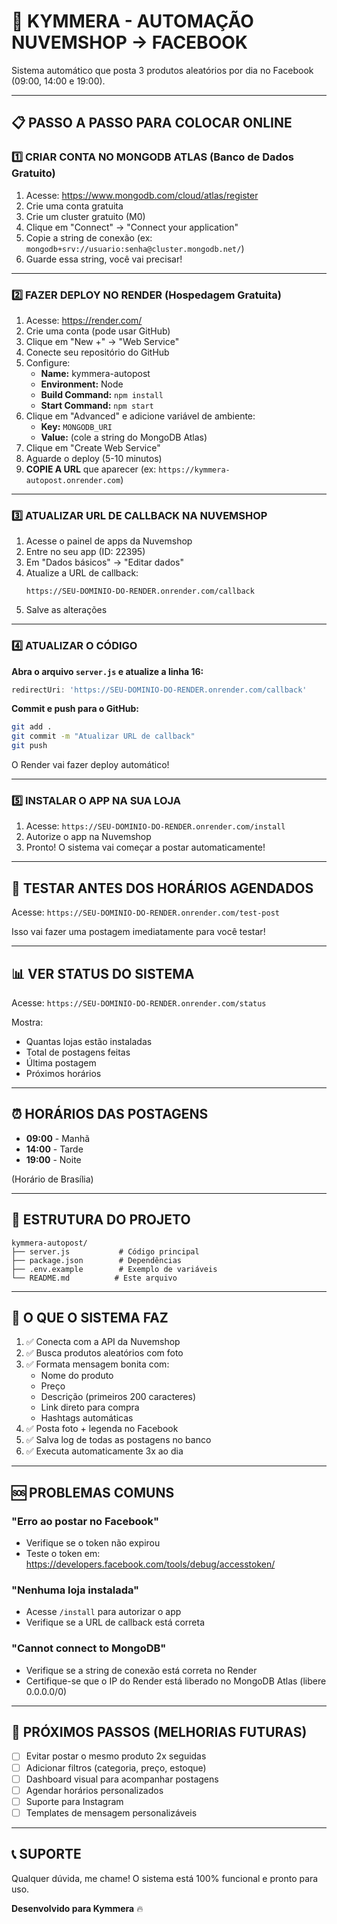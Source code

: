 # 🚀 KYMMERA - AUTOMAÇÃO NUVEMSHOP → FACEBOOK

Sistema automático que posta 3 produtos aleatórios por dia no Facebook (09:00, 14:00 e 19:00).

---

## 📋 PASSO A PASSO PARA COLOCAR ONLINE

### 1️⃣ CRIAR CONTA NO MONGODB ATLAS (Banco de Dados Gratuito)

1. Acesse: https://www.mongodb.com/cloud/atlas/register
2. Crie uma conta gratuita
3. Crie um cluster gratuito (M0)
4. Clique em "Connect" → "Connect your application"
5. Copie a string de conexão (ex: `mongodb+srv://usuario:senha@cluster.mongodb.net/`)
6. Guarde essa string, você vai precisar!

---

### 2️⃣ FAZER DEPLOY NO RENDER (Hospedagem Gratuita)

1. Acesse: https://render.com/
2. Crie uma conta (pode usar GitHub)
3. Clique em "New +" → "Web Service"
4. Conecte seu repositório do GitHub
5. Configure:
   - **Name:** kymmera-autopost
   - **Environment:** Node
   - **Build Command:** `npm install`
   - **Start Command:** `npm start`
6. Clique em "Advanced" e adicione variável de ambiente:
   - **Key:** `MONGODB_URI`
   - **Value:** (cole a string do MongoDB Atlas)
7. Clique em "Create Web Service"
8. Aguarde o deploy (5-10 minutos)
9. **COPIE A URL** que aparecer (ex: `https://kymmera-autopost.onrender.com`)

---

### 3️⃣ ATUALIZAR URL DE CALLBACK NA NUVEMSHOP

1. Acesse o painel de apps da Nuvemshop
2. Entre no seu app (ID: 22395)
3. Em "Dados básicos" → "Editar dados"
4. Atualize a URL de callback:
   ```
   https://SEU-DOMINIO-DO-RENDER.onrender.com/callback
   ```
5. Salve as alterações

---

### 4️⃣ ATUALIZAR O CÓDIGO

**Abra o arquivo `server.js` e atualize a linha 16:**

```javascript
redirectUri: 'https://SEU-DOMINIO-DO-RENDER.onrender.com/callback'
```

**Commit e push para o GitHub:**
```bash
git add .
git commit -m "Atualizar URL de callback"
git push
```

O Render vai fazer deploy automático!

---

### 5️⃣ INSTALAR O APP NA SUA LOJA

1. Acesse: `https://SEU-DOMINIO-DO-RENDER.onrender.com/install`
2. Autorize o app na Nuvemshop
3. Pronto! O sistema vai começar a postar automaticamente!

---

## 🧪 TESTAR ANTES DOS HORÁRIOS AGENDADOS

Acesse: `https://SEU-DOMINIO-DO-RENDER.onrender.com/test-post`

Isso vai fazer uma postagem imediatamente para você testar!

---

## 📊 VER STATUS DO SISTEMA

Acesse: `https://SEU-DOMINIO-DO-RENDER.onrender.com/status`

Mostra:
- Quantas lojas estão instaladas
- Total de postagens feitas
- Última postagem
- Próximos horários

---

## ⏰ HORÁRIOS DAS POSTAGENS

- **09:00** - Manhã
- **14:00** - Tarde
- **19:00** - Noite

(Horário de Brasília)

---

## 🔧 ESTRUTURA DO PROJETO

```
kymmera-autopost/
├── server.js           # Código principal
├── package.json        # Dependências
├── .env.example        # Exemplo de variáveis
└── README.md          # Este arquivo
```

---

## 📝 O QUE O SISTEMA FAZ

1. ✅ Conecta com a API da Nuvemshop
2. ✅ Busca produtos aleatórios com foto
3. ✅ Formata mensagem bonita com:
   - Nome do produto
   - Preço
   - Descrição (primeiros 200 caracteres)
   - Link direto para compra
   - Hashtags automáticas
4. ✅ Posta foto + legenda no Facebook
5. ✅ Salva log de todas as postagens no banco
6. ✅ Executa automaticamente 3x ao dia

---

## 🆘 PROBLEMAS COMUNS

### "Erro ao postar no Facebook"
- Verifique se o token não expirou
- Teste o token em: https://developers.facebook.com/tools/debug/accesstoken/

### "Nenhuma loja instalada"
- Acesse `/install` para autorizar o app
- Verifique se a URL de callback está correta

### "Cannot connect to MongoDB"
- Verifique se a string de conexão está correta no Render
- Certifique-se que o IP do Render está liberado no MongoDB Atlas (libere 0.0.0.0/0)

---

## 🎯 PRÓXIMOS PASSOS (MELHORIAS FUTURAS)

- [ ] Evitar postar o mesmo produto 2x seguidas
- [ ] Adicionar filtros (categoria, preço, estoque)
- [ ] Dashboard visual para acompanhar postagens
- [ ] Agendar horários personalizados
- [ ] Suporte para Instagram
- [ ] Templates de mensagem personalizáveis

---

## 📞 SUPORTE

Qualquer dúvida, me chame! O sistema está 100% funcional e pronto para uso.

**Desenvolvido para Kymmera** 🔥